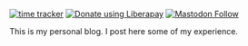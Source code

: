 [![time tracker](https://wakatime.com/badge/github/AmanAjayVarma/amanajayvarma.github.io.svg)](https://wakatime.com/badge/github/AmanAjayVarma/amanajayvarma.github.io)
<noscript><a href="https://liberapay.com/amanajayvarma/donate"><img alt="Donate using Liberapay" src="http://img.shields.io/liberapay/goal/amanajayvarma.svg?logo=liberapay"></a></noscript>
[![Mastodon Follow](https://img.shields.io/mastodon/follow/189355?domain=https%3A%2F%2Ffosstodon.org%2F&style=social)](https://fosstodon.org/web/accounts/189355)

This is my personal blog.
I post here some of my experience.
